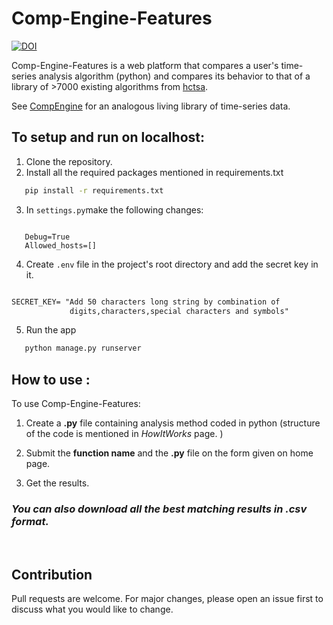 # Comp-Engine-Features

[![DOI](https://zenodo.org/badge/288501058.svg)](https://zenodo.org/badge/latestdoi/288501058)

Comp-Engine-Features is a web platform that compares a user's time-series analysis algorithm (python) and compares its behavior to that of a library of >7000 existing algorithms from [hctsa](https://github.com/benfulcher/hctsa).

See [CompEngine](https://www.comp-engine.org/) for an analogous living library of time-series data.
    
## To setup and run on localhost:
1. Clone the repository.
2. Install all the required packages mentioned in requirements.txt

```bash
   pip install -r requirements.txt
```
3. In 
```settings.py```make the following changes:
```django

   Debug=True
   Allowed_hosts=[]

```

4. Create ```.env``` file in the project's root directory and add the secret key in it.
```txt

SECRET_KEY= "Add 50 characters long string by combination of
             digits,characters,special characters and symbols"
```
5. Run the app
```bash
   python manage.py runserver
```


## How to use :
To use Comp-Engine-Features:
1. Create a **.py** file containing analysis method coded in python (structure of the code is mentioned in *HowItWorks* page. )

2. Submit the **function name** and the **.py** file on the form given on home page.

3. Get the results.


 ### *You can also download all the best matching results in .csv format.*
  <br/>

## Contribution
Pull requests are welcome. For major changes, please open an issue first to discuss what you would like to change.
